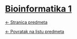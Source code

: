 # [Bioinformatika 1](https://www.github.com/studosi-fer/BIOINFA1)
[<- Stranica predmeta](https://www.fer.unizg.hr/predmet/bio1)

[<- Povratak na listu predmeta](https://www.github.com/studosi/FER)